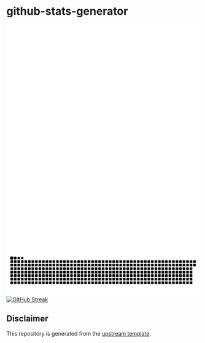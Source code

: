# github-stats-generator

![overview](https://github.com/Samarium150/github-stats-generator/blob/generated/generated/overview.svg)
![languages](https://github.com/Samarium150/github-stats-generator/blob/generated/generated/languages.svg)
![snk](https://github.com/Samarium150/github-stats-generator/blob/generated/generated/github-snake.svg)
[![GitHub Streak](https://streak-stats.demolab.com?user=Samarium150&theme=transparent)](https://git.io/streak-stats)

## Disclaimer

This repository is generated from the [upstream template](https://github.com/jstrieb/github-stats).
